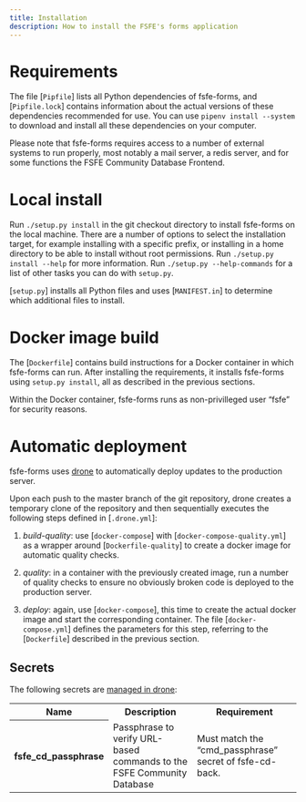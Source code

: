 ```yaml
---
title: Installation
description: How to install the FSFE's forms application
---
```


<!--
SPDX-FileCopyrightText: 2020 Free Software Foundation Europe <contact@fsfe.org>

SPDX-License-Identifier: CC-BY-SA-4.0
-->

# Requirements

The file [`Pipfile`] lists all Python dependencies of fsfe-forms, and
[`Pipfile.lock`] contains information about the actual versions of these
dependencies recommended for use. You can use `pipenv install --system` to
download and install all these dependencies on your computer.

Please note that fsfe-forms requires access to a number of external systems
to run properly, most notably a mail server, a redis server, and for some
functions the FSFE Community Database Frontend.


# Local install

Run `./setup.py install` in the git checkout directory to install fsfe-forms
on the local machine. There are a number of options to select the installation
target, for example installing with a specific prefix, or installing in a home
directory to be able to install without root permissions. Run `./setup.py
install --help` for more information. Run `./setup.py --help-commands` for a
list of other tasks you can do with `setup.py`.

[`setup.py`] installs all Python files and uses [`MANIFEST.in`] to determine
which additional files to install.


# Docker image build

The [`Dockerfile`] contains build instructions for a Docker container in which
fsfe-forms can run. After installing the requirements, it installs fsfe-forms
using `setup.py install`, all as described in the previous sections.

Within the Docker container, fsfe-forms runs as non-privilleged user “fsfe” for
security reasons.


# Automatic deployment

fsfe-forms uses [drone](https://drone.fsfe.org) to automatically deploy updates
to the production server.

Upon each push to the master branch of the git repository, drone creates a
temporary clone of the repository and then sequentially executes the following
steps defined in [`.drone.yml`]:

1. *build-quality*: use [`docker-compose`] with [`docker-compose-quality.yml`]
   as a wrapper around [`Dockerfile-quality`] to create a docker image for
   automatic quality checks.

2. *quality*: in a container with the previously created image, run a number of
   quality checks to ensure no obviously broken code is deployed to the
   production server.

3. *deploy*: again, use [`docker-compose`], this time to create the actual
   docker image and start the corresponding container. The file
   [`docker-compose.yml`] defines the parameters for this step, referring to
   the [`Dockerfile`] described in the previous section.


## Secrets

The following secrets are [managed in drone](http://docs.drone.io/manage-secrets/):

<table>
  <tr>
    <th>Name</th>
    <th>Description</th>
    <th>Requirement</th>
  </tr>
  <tr>
    <th>fsfe_cd_passphrase</th>
    <td>
      Passphrase to verify URL-based commands to the FSFE Community Database
    </td>
    <td>Must match the “cmd_passphrase” secret of fsfe-cd-back.</td>
  </tr>
</table>
